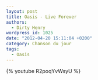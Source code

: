```yaml
---
layout: post
title: Oasis - Live Forever
authors:
  - Dirty Henry
wordpress_id: 1025
date: "2012-04-20 15:11:04 +0200"
category: Chanson du jour
tags:
  - Oasis
---
```


{% youtube R2poqYvWsyU %}
